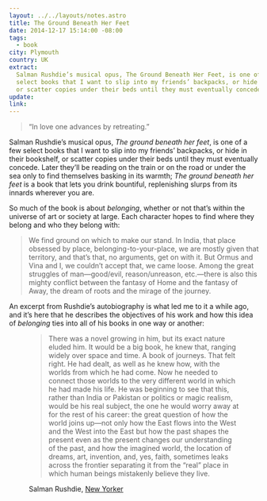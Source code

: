 ```yaml
---
layout: ../../layouts/notes.astro
title: The Ground Beneath Her Feet
date: 2014-12-17 15:14:00 -08:00
tags:
  - book
city: Plymouth
country: UK
extract:
  Salman Rushdie’s musical opus, The Ground Beneath Her Feet, is one of a few
  select books that I want to slip into my friends’ backpacks, or hide in their bookshelf,
  or scatter copies under their beds until they must eventually concede.
update:
link:
---
```


> “In love one advances by retreating.”

Salman Rushdie’s musical opus, _The ground beneath her feet_, is one of a few select books that I want to slip into my friends’ backpacks, or hide in their bookshelf, or scatter copies under their beds until they must eventually concede. Later they’ll be reading on the train or on the road or under the sea only to find themselves basking in its warmth; _The ground beneath her feet_ is a book that lets you drink bountiful, replenishing slurps from its innards wherever you are.

So much of the book is about _belonging_, whether or not that’s within the universe of art or society at large. Each character hopes to find where they belong and who they belong with:

> We find ground on which to make our stand. In India, that place obsessed by place, belonging-to-your-place, we are mostly given that territory, and that’s that, no arguments, get on with it. But Ormus and Vina and I, we couldn’t accept that, we came loose. Among the great struggles of man—good/evil, reason/unreason, etc.—there is also this mighty conflict between the fantasy of Home and the fantasy of Away, the dream of roots and the mirage of the journey.

An excerpt from Rushdie’s autobiography is what led me to it a while ago, and it’s here that he describes the objectives of his work and how this idea of _belonging_ ties into all of his books in one way or another:

<figure>
    <blockquote>
    <p>There was a novel growing in him, but its exact nature eluded him. It would be a big book, he knew that, ranging widely over space and time. A book of journeys. That felt right. He had dealt, as well as he knew how, with the worlds from which he had come. Now he needed to connect those worlds to the very different world in which he had made his life. He was beginning to see that this, rather than India or Pakistan or politics or magic realism, would be his real subject, the one he would worry away at for the rest of his career: the great question of how the world joins up—not only how the East flows into the West and the West into the East but how the past shapes the present even as the present changes our understanding of the past, and how the imagined world, the location of dreams, art, invention, and, yes, faith, sometimes leaks across the frontier separating it from the “real” place in which human beings mistakenly believe they live. </p>
    </blockquote>
    <figcaption class="cite">
        <p>Salman Rushdie, <a href="http://www.newyorker.com/reporting/2012/09/17/120917fa_fact_rushdie?currentPage=all">New Yorker</a></p>
    </figcaption>
</figure>
